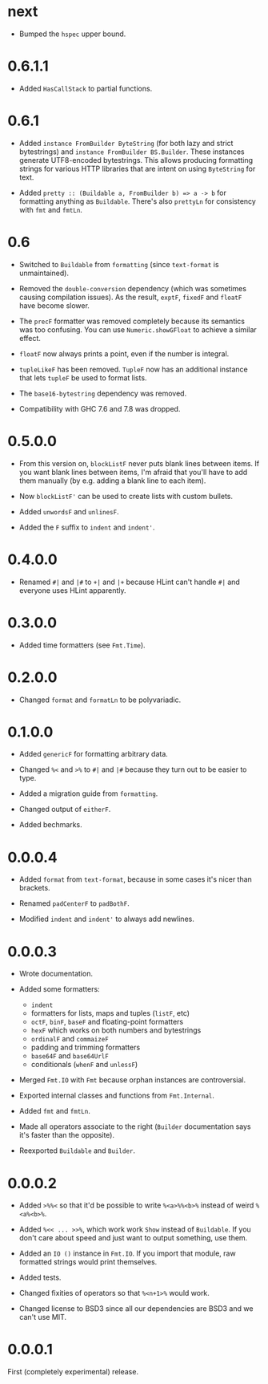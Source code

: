 # next

* Bumped the `hspec` upper bound.

# 0.6.1.1

* Added `HasCallStack` to partial functions.

# 0.6.1

* Added `instance FromBuilder ByteString` (for both lazy and strict
  bytestrings) and `instance FromBuilder BS.Builder`. These instances
  generate UTF8-encoded bytestrings. This allows producing formatting
  strings for various HTTP libraries that are intent on using `ByteString`
  for text.

* Added `pretty :: (Buildable a, FromBuilder b) => a -> b` for formatting
  anything as `Buildable`. There's also `prettyLn` for consistency with
  `fmt` and `fmtLn`.

# 0.6

* Switched to `Buildable` from `formatting` (since `text-format` is
  unmaintained).

* Removed the `double-conversion` dependency (which was sometimes causing
  compilation issues). As the result, `exptF`, `fixedF` and `floatF` have
  become slower.

* The `precF` formatter was removed completely because its semantics was too
  confusing. You can use `Numeric.showGFloat` to achieve a similar effect.

* `floatF` now always prints a point, even if the number is integral.

* `tupleLikeF` has been removed. `TupleF` now has an additional instance
  that lets `tupleF` be used to format lists.

* The `base16-bytestring` dependency was removed.

* Compatibility with GHC 7.6 and 7.8 was dropped.

# 0.5.0.0

* From this version on, `blockListF` never puts blank lines between items.
  If you want blank lines between items, I'm afraid that you'll have to add
  them manually (by e.g. adding a blank line to each item).

* Now `blockListF'` can be used to create lists with custom bullets.

* Added `unwordsF` and `unlinesF`.

* Added the `F` suffix to `indent` and `indent'`.

# 0.4.0.0

* Renamed `#|` and `|#` to `+|` and `|+` because HLint can't handle `#|` and
  everyone uses HLint apparently.

# 0.3.0.0

* Added time formatters (see `Fmt.Time`).

# 0.2.0.0

* Changed `format` and `formatLn` to be polyvariadic.

# 0.1.0.0

* Added `genericF` for formatting arbitrary data.

* Changed `%<` and `>%` to `#|` and `|#` because they turn out to be easier
  to type.

* Added a migration guide from `formatting`.

* Changed output of `eitherF`.

* Added bechmarks.

# 0.0.0.4

* Added `format` from `text-format`, because in some cases it's nicer than
  brackets.

* Renamed `padCenterF` to `padBothF`.

* Modified `indent` and `indent'` to always add newlines.

# 0.0.0.3

* Wrote documentation.

* Added some formatters:

    * `indent`
    * formatters for lists, maps and tuples (`listF`, etc)
    * `octF`, `binF`, `baseF` and floating-point formatters
    * `hexF` which works on both numbers and bytestrings
    * `ordinalF` and `commaizeF`
    * padding and trimming formatters
    * `base64F` and `base64UrlF`
    * conditionals (`whenF` and `unlessF`)

* Merged `Fmt.IO` with `Fmt` because orphan instances are controversial.

* Exported internal classes and functions from `Fmt.Internal`.

* Added `fmt` and `fmtLn`.

* Made all operators associate to the right (`Builder` documentation says
  it's faster than the opposite).

* Reexported `Buildable` and `Builder`.

# 0.0.0.2

* Added `>%%<` so that it'd be possible to write `%<a>%%<b>%` instead of
  weird `%<a%<b>%`.

* Added `%<< ... >>%`, which work work `Show` instead of `Buildable`. If you
  don't care about speed and just want to output something, use them.

* Added an `IO ()` instance in `Fmt.IO`. If you import that module, raw
  formatted strings would print themselves.

* Added tests.

* Changed fixities of operators so that `%<n+1>%` would work.

* Changed license to BSD3 since all our dependencies are BSD3 and we can't
  use MIT.

# 0.0.0.1

First (completely experimental) release.
